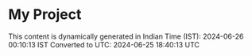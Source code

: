 # My Project

This content is dynamically generated in Indian Time (IST): 2024-06-26 00:10:13 IST
Converted to UTC: 2024-06-25 18:40:13 UTC
